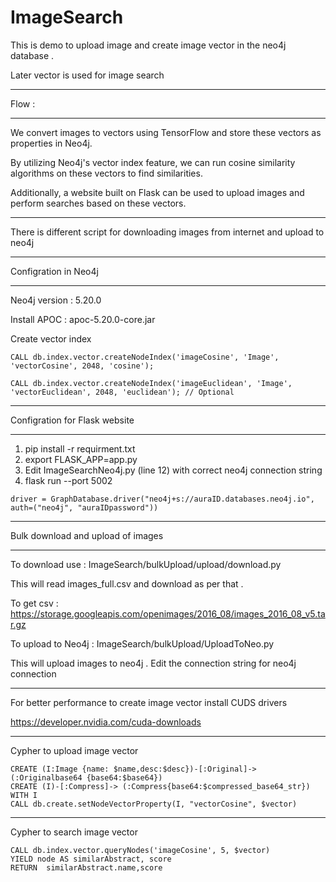 # ImageSearch

This is demo to upload image and create image vector in the neo4j database .

Later vector is used for image search

____________

Flow :
____________


We convert images to vectors using TensorFlow and store these vectors as properties in Neo4j.

By utilizing Neo4j's vector index feature, we can run cosine similarity algorithms on these vectors to find similarities.

Additionally, a website built on Flask can be used to upload images and perform searches based on these vectors.

____________


There is different script for downloading images from internet and upload to neo4j 

____________

Configration in Neo4j 
____________

Neo4j version : 5.20.0

Install APOC : apoc-5.20.0-core.jar



Create vector index

```
CALL db.index.vector.createNodeIndex('imageCosine', 'Image', 'vectorCosine', 2048, 'cosine');
```
```
CALL db.index.vector.createNodeIndex('imageEuclidean', 'Image', 'vectorEuclidean', 2048, 'euclidean'); // Optional 
```
____________

Configration for Flask website 
____________

  1.  pip install -r requirment.txt
  2.  export FLASK_APP=app.py
  3.  Edit ImageSearchNeo4j.py (line 12)  with correct neo4j connection string 
  4.  flask run --port 5002                  
 

```
driver = GraphDatabase.driver("neo4j+s://auraID.databases.neo4j.io", auth=("neo4j", "auraIDpassword"))
```
____________
Bulk download and upload of images 
____________


To download use : ImageSearch/bulkUpload/upload/download.py 

This will read images_full.csv and download as per that . 

To get csv : https://storage.googleapis.com/openimages/2016_08/images_2016_08_v5.tar.gz


To upload to Neo4j : ImageSearch/bulkUpload/UploadToNeo.py

This will upload images to neo4j . Edit the connection string for neo4j connection 

____________

For better performance to create image vector install CUDS drivers 

https://developer.nvidia.com/cuda-downloads

____________

Cypher to upload image vector

```
CREATE (I:Image {name: $name,desc:$desc})-[:Original]->(:Originalbase64 {base64:$base64})
CREATE (I)-[:Compress]-> (:Compress{base64:$compressed_base64_str})  
WITH I 
CALL db.create.setNodeVectorProperty(I, "vectorCosine", $vector)
```
____________

Cypher to search image vector

```
CALL db.index.vector.queryNodes('imageCosine', 5, $vector)
YIELD node AS similarAbstract, score
RETURN  similarAbstract.name,score
```          
                             

